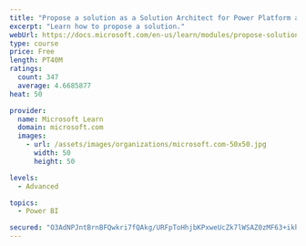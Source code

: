 ```yaml
---
title: "Propose a solution as a Solution Architect for Power Platform and Dynamics 365"
excerpt: "Learn how to propose a solution."
webUrl: https://docs.microsoft.com/en-us/learn/modules/propose-solution/
type: course
price: Free
length: PT40M
ratings:
  count: 347
  average: 4.6685877
heat: 50

provider:
  name: Microsoft Learn
  domain: microsoft.com
  images:
    - url: /assets/images/organizations/microsoft.com-50x50.jpg
      width: 50
      height: 50

levels:
  - Advanced

topics:
  - Power BI

secured: "O3AdNPJntBrnBFQwkri7fQAkg/URFpToHhjbKPxweUcZk7lWSAZ0zMF63+ikhhMgri5iTH/J0IEh9Ud63YqsIxdTRm1Qjdv6Tb9PpkqrQHmBSRWkaTEZkdpMiF4jVkL35VOVpxvhKDRAPdH14Lkmfnrbt4I392BlfYh5pZAOszwQuob/uLa3UEEBOtELXfAWUr1OQzYLIz8ZBiM0Ha9URX4F+BbnPRav9i+Y0V26m38YIiJqDr06ma4qw4jSc7cSYexoOHkYDT/04/vHu0xQlHdOVE5395NDhOdcyJiEZqSFf3ZtqRqT05OusXBq5nZM+5cxKWF4gzvQ47Lv4augoeQXK5jT5lyEaAEV3Zr5f4pt6j2GDmMEXthEQuiuHWlTuAa0LrlsXpbwazDHl49jFQkfIIJcM7hHUPBXS6yc51w=;SLjzLLwGgAZO0eLOToStrw=="
---
```


